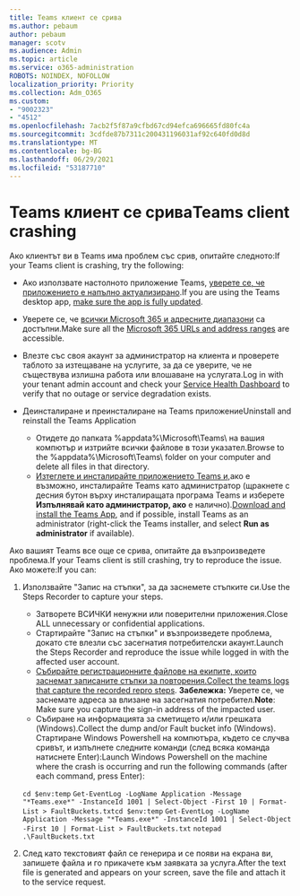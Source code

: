 ```yaml
---
title: Teams клиент се срива
ms.author: pebaum
author: pebaum
manager: scotv
ms.audience: Admin
ms.topic: article
ms.service: o365-administration
ROBOTS: NOINDEX, NOFOLLOW
localization_priority: Priority
ms.collection: Adm_O365
ms.custom:
- "9002323"
- "4512"
ms.openlocfilehash: 7acb2f5f87a9cfbd67cd94efca696665fd80fc4a
ms.sourcegitcommit: 3cdfde87b7311c200431196031af92c640fd0d8d
ms.translationtype: MT
ms.contentlocale: bg-BG
ms.lasthandoff: 06/29/2021
ms.locfileid: "53187710"
---
```

# <a name="teams-client-crashing"></a><span data-ttu-id="0475b-102">Teams клиент се срива</span><span class="sxs-lookup"><span data-stu-id="0475b-102">Teams client crashing</span></span>

<span data-ttu-id="0475b-103">Ако клиентът ви в Teams има проблем със срив, опитайте следното:</span><span class="sxs-lookup"><span data-stu-id="0475b-103">If your Teams client is crashing, try the following:</span></span>

- <span data-ttu-id="0475b-104">Ако използвате настолното приложение Teams, [уверете се, че приложението е напълно актуализирано](https://support.office.com/article/Update-Microsoft-Teams-535a8e4b-45f0-4f6c-8b3d-91bca7a51db1).</span><span class="sxs-lookup"><span data-stu-id="0475b-104">If you are using the Teams desktop app, [make sure the app is fully updated](https://support.office.com/article/Update-Microsoft-Teams-535a8e4b-45f0-4f6c-8b3d-91bca7a51db1).</span></span>

- <span data-ttu-id="0475b-105">Уверете се, че [всички Microsoft 365 и адресните диапазони](/microsoftteams/connectivity-issues) са достъпни.</span><span class="sxs-lookup"><span data-stu-id="0475b-105">Make sure all the [Microsoft 365 URLs and address ranges](/microsoftteams/connectivity-issues) are accessible.</span></span>

- <span data-ttu-id="0475b-106">Влезте със своя акаунт за администратор [](/office365/enterprise/view-service-health) на клиента и проверете таблото за изтещаване на услугите, за да се уверите, че не съществува излишна работа или влошаване на услугата.</span><span class="sxs-lookup"><span data-stu-id="0475b-106">Log in with your tenant admin account and check your [Service Health Dashboard](/office365/enterprise/view-service-health) to verify that no outage or service degradation exists.</span></span>

- <span data-ttu-id="0475b-107">Деинсталиране и преинсталиране на Teams приложение</span><span class="sxs-lookup"><span data-stu-id="0475b-107">Uninstall and reinstall the Teams Application</span></span>
    - <span data-ttu-id="0475b-108">Отидете до папката %appdata%\Microsoft\Teams\ на вашия компютър и изтрийте всички файлове в този указател.</span><span class="sxs-lookup"><span data-stu-id="0475b-108">Browse to the %appdata%\Microsoft\Teams\ folder on your computer and delete all files in that directory.</span></span>
    - <span data-ttu-id="0475b-109">[Изтеглете и инсталирайте приложението Teams и,](https://www.microsoft.com/microsoft-teams/download-app)ако е възможно, инсталирайте Teams като администратор (щракнете с десния бутон върху инсталиращата програма Teams и изберете **Изпълнявай като администратор, ако** е налично).</span><span class="sxs-lookup"><span data-stu-id="0475b-109">[Download and install the Teams App](https://www.microsoft.com/microsoft-teams/download-app), and if possible, install Teams as an administrator (right-click the Teams installer, and select **Run as administrator** if available).</span></span>

<span data-ttu-id="0475b-110">Ако вашият Teams все още се срива, опитайте да възпроизведете проблема.</span><span class="sxs-lookup"><span data-stu-id="0475b-110">If your Teams client is still crashing, try to reproduce the issue.</span></span> <span data-ttu-id="0475b-111">Ако можете:</span><span class="sxs-lookup"><span data-stu-id="0475b-111">If you can:</span></span>

1. <span data-ttu-id="0475b-112">Използвайте "Запис на стъпки", за да заснемете стъпките си.</span><span class="sxs-lookup"><span data-stu-id="0475b-112">Use the Steps Recorder to capture your steps.</span></span>
    - <span data-ttu-id="0475b-113">Затворете ВСИЧКИ ненужни или поверителни приложения.</span><span class="sxs-lookup"><span data-stu-id="0475b-113">Close ALL unnecessary or confidential applications.</span></span>
    - <span data-ttu-id="0475b-114">Стартирайте "Запис на стъпки" и възпроизведете проблема, докато сте влезли със засегнатия потребителски акаунт.</span><span class="sxs-lookup"><span data-stu-id="0475b-114">Launch the Steps Recorder and reproduce the issue while logged in with the affected user account.</span></span>
    - <span data-ttu-id="0475b-115">[Събирайте регистрационните файлове на екипите, които заснемат записаните стъпки за повторения.](/microsoftteams/log-files)</span><span class="sxs-lookup"><span data-stu-id="0475b-115">[Collect the teams logs that capture the recorded repro steps](/microsoftteams/log-files).</span></span> <span data-ttu-id="0475b-116">**Забележка:** Уверете се, че заснемате адреса за влизане на засегнатия потребител.</span><span class="sxs-lookup"><span data-stu-id="0475b-116">**Note**: Make sure you capture the sign-in address of the impacted user.</span></span>
    - <span data-ttu-id="0475b-117">Събиране на информацията за сметището и/или грешката (Windows).</span><span class="sxs-lookup"><span data-stu-id="0475b-117">Collect the dump and/or Fault bucket info (Windows).</span></span> <span data-ttu-id="0475b-118">Стартиране Windows Powershell на компютъра, където се случва сривът, и изпълнете следните команди (след всяка команда натиснете Enter):</span><span class="sxs-lookup"><span data-stu-id="0475b-118">Launch Windows Powershell on the machine where the crash is occurring and run the following commands (after each command, press Enter):</span></span>

    <span data-ttu-id="0475b-119">`cd $env:temp` `Get-EventLog -LogName Application -Message "*Teams.exe*" -InstanceId 1001 | Select-Object -First 10 | Format-List > FaultBuckets.txt`</span><span class="sxs-lookup"><span data-stu-id="0475b-119">`cd $env:temp` `Get-EventLog -LogName Application -Message "*Teams.exe*" -InstanceId 1001 | Select-Object -First 10 | Format-List > FaultBuckets.txt`</span></span>
    `notepad .\FaultBuckets.txt`
    
2. <span data-ttu-id="0475b-120">След като текстовият файл се генерира и се появи на екрана ви, запишете файла и го прикачете към заявката за услуга.</span><span class="sxs-lookup"><span data-stu-id="0475b-120">After the text file is generated and appears on your screen, save the file and attach it to the service request.</span></span> 
